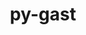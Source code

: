 ---
title: "py-gast"
layout: cache
categories: [package, develop-2023-10-15]
meta: {"versions": ["0.4.0", "0.5.3"], "compilers": ["apple-clang@=14.0.0", "gcc@=11.3.0", "gcc@=11.4.0", "gcc@=12.1.0", "gcc@=9.4.0", "oneapi@=2023.2.1"], "oss": ["ubuntu20.04", "ubuntu22.04", "ventura"], "platforms": ["darwin", "linux"], "targets": ["aarch64", "neoverse_v1", "ppc64le", "x86_64_v3"], "stacks": ["e4s", "e4s-neoverse_v1", "e4s-oneapi", "e4s-power", "ml-darwin-aarch64-mps", "ml-linux-x86_64-cpu", "ml-linux-x86_64-cuda", "ml-linux-x86_64-rocm", "root", "tutorial"], "num_specs": 18, "num_specs_by_stack": {"ml-darwin-aarch64-mps": 3, "root": 18, "e4s-neoverse_v1": 2, "e4s-power": 2, "e4s": 2, "e4s-oneapi": 2, "ml-linux-x86_64-cpu": 6, "ml-linux-x86_64-cuda": 6, "ml-linux-x86_64-rocm": 6, "tutorial": 1}}
spec_details: [{"hash": "jbp4fq5o6rytddnkgnsxigzrjayrsqob", "compiler": "apple-clang@=14.0.0", "versions": ["0.5.3"], "os": "ventura", "platform": "darwin", "target": "aarch64", "variants": ["build_system=python_pip"], "stacks": ["ml-darwin-aarch64-mps", "root"], "size": "-", "tarball": "https://binaries.spack.io/develop-2023-10-15/build_cache/darwin-ventura-aarch64/apple-clang-14.0.0/py-gast-0.5.3/darwin-ventura-aarch64-apple-clang-14.0.0-py-gast-0.5.3-jbp4fq5o6rytddnkgnsxigzrjayrsqob.spack"}, {"hash": "lqyo7foac7snd4kqqtcwtq4gols53egw", "compiler": "apple-clang@=14.0.0", "versions": ["0.5.3"], "os": "ventura", "platform": "darwin", "target": "aarch64", "variants": ["build_system=python_pip"], "stacks": ["ml-darwin-aarch64-mps", "root"], "size": "-", "tarball": "https://binaries.spack.io/develop-2023-10-15/build_cache/darwin-ventura-aarch64/apple-clang-14.0.0/py-gast-0.5.3/darwin-ventura-aarch64-apple-clang-14.0.0-py-gast-0.5.3-lqyo7foac7snd4kqqtcwtq4gols53egw.spack"}, {"hash": "4evarxhsfdi6ktbfywjqeopguqhwrpgr", "compiler": "apple-clang@=14.0.0", "versions": ["0.5.3"], "os": "ventura", "platform": "darwin", "target": "aarch64", "variants": ["build_system=python_pip"], "stacks": ["ml-darwin-aarch64-mps", "root"], "size": "-", "tarball": "https://binaries.spack.io/develop-2023-10-15/build_cache/darwin-ventura-aarch64/apple-clang-14.0.0/py-gast-0.5.3/darwin-ventura-aarch64-apple-clang-14.0.0-py-gast-0.5.3-4evarxhsfdi6ktbfywjqeopguqhwrpgr.spack"}, {"hash": "xnxarvt342qp6vbjusynekb7j4kljgfr", "compiler": "gcc@=11.4.0", "versions": ["0.5.3"], "os": "ubuntu20.04", "platform": "linux", "target": "neoverse_v1", "variants": ["build_system=python_pip"], "stacks": ["e4s-neoverse_v1", "root"], "size": "-", "tarball": "https://binaries.spack.io/develop-2023-10-15/build_cache/linux-ubuntu20.04-neoverse_v1/gcc-11.4.0/py-gast-0.5.3/linux-ubuntu20.04-neoverse_v1-gcc-11.4.0-py-gast-0.5.3-xnxarvt342qp6vbjusynekb7j4kljgfr.spack"}, {"hash": "vuawsetzv4drhjrfmxb4vbiupoiqmvbk", "compiler": "gcc@=11.4.0", "versions": ["0.5.3"], "os": "ubuntu20.04", "platform": "linux", "target": "neoverse_v1", "variants": ["build_system=python_pip"], "stacks": ["e4s-neoverse_v1", "root"], "size": "-", "tarball": "https://binaries.spack.io/develop-2023-10-15/build_cache/linux-ubuntu20.04-neoverse_v1/gcc-11.4.0/py-gast-0.5.3/linux-ubuntu20.04-neoverse_v1-gcc-11.4.0-py-gast-0.5.3-vuawsetzv4drhjrfmxb4vbiupoiqmvbk.spack"}, {"hash": "bq7vanvzv2zrdxtewkm6dgo5xs4fisb3", "compiler": "gcc@=9.4.0", "versions": ["0.5.3"], "os": "ubuntu20.04", "platform": "linux", "target": "ppc64le", "variants": ["build_system=python_pip"], "stacks": ["root", "e4s-power"], "size": "-", "tarball": "https://binaries.spack.io/develop-2023-10-15/build_cache/linux-ubuntu20.04-ppc64le/gcc-9.4.0/py-gast-0.5.3/linux-ubuntu20.04-ppc64le-gcc-9.4.0-py-gast-0.5.3-bq7vanvzv2zrdxtewkm6dgo5xs4fisb3.spack"}, {"hash": "eqo3c7kbmy4tvkduy7h3xnc64riip6pw", "compiler": "gcc@=9.4.0", "versions": ["0.5.3"], "os": "ubuntu20.04", "platform": "linux", "target": "ppc64le", "variants": ["build_system=python_pip"], "stacks": ["root", "e4s-power"], "size": "-", "tarball": "https://binaries.spack.io/develop-2023-10-15/build_cache/linux-ubuntu20.04-ppc64le/gcc-9.4.0/py-gast-0.5.3/linux-ubuntu20.04-ppc64le-gcc-9.4.0-py-gast-0.5.3-eqo3c7kbmy4tvkduy7h3xnc64riip6pw.spack"}, {"hash": "fzsjetjbowafk2scm432bcfhmyfduage", "compiler": "gcc@=11.4.0", "versions": ["0.5.3"], "os": "ubuntu20.04", "platform": "linux", "target": "x86_64_v3", "variants": ["build_system=python_pip"], "stacks": ["root", "e4s"], "size": "-", "tarball": "https://binaries.spack.io/develop-2023-10-15/build_cache/linux-ubuntu20.04-x86_64_v3/gcc-11.4.0/py-gast-0.5.3/linux-ubuntu20.04-x86_64_v3-gcc-11.4.0-py-gast-0.5.3-fzsjetjbowafk2scm432bcfhmyfduage.spack"}, {"hash": "hr43gqfy6v5tuoekubm66n3hnztbec4a", "compiler": "gcc@=11.4.0", "versions": ["0.5.3"], "os": "ubuntu20.04", "platform": "linux", "target": "x86_64_v3", "variants": ["build_system=python_pip"], "stacks": ["root", "e4s"], "size": "-", "tarball": "https://binaries.spack.io/develop-2023-10-15/build_cache/linux-ubuntu20.04-x86_64_v3/gcc-11.4.0/py-gast-0.5.3/linux-ubuntu20.04-x86_64_v3-gcc-11.4.0-py-gast-0.5.3-hr43gqfy6v5tuoekubm66n3hnztbec4a.spack"}, {"hash": "bhttcg2g2oiyra47mllfrxdiwluwfew2", "compiler": "oneapi@=2023.2.1", "versions": ["0.5.3"], "os": "ubuntu20.04", "platform": "linux", "target": "x86_64_v3", "variants": ["build_system=python_pip"], "stacks": ["e4s-oneapi", "root"], "size": "-", "tarball": "https://binaries.spack.io/develop-2023-10-15/build_cache/linux-ubuntu20.04-x86_64_v3/oneapi-2023.2.1/py-gast-0.5.3/linux-ubuntu20.04-x86_64_v3-oneapi-2023.2.1-py-gast-0.5.3-bhttcg2g2oiyra47mllfrxdiwluwfew2.spack"}, {"hash": "7tpsdzx3zwkjna6xxak7qifv5xleajmw", "compiler": "oneapi@=2023.2.1", "versions": ["0.5.3"], "os": "ubuntu20.04", "platform": "linux", "target": "x86_64_v3", "variants": ["build_system=python_pip"], "stacks": ["e4s-oneapi", "root"], "size": "-", "tarball": "https://binaries.spack.io/develop-2023-10-15/build_cache/linux-ubuntu20.04-x86_64_v3/oneapi-2023.2.1/py-gast-0.5.3/linux-ubuntu20.04-x86_64_v3-oneapi-2023.2.1-py-gast-0.5.3-7tpsdzx3zwkjna6xxak7qifv5xleajmw.spack"}, {"hash": "puyj5lc2znkheoduop2u5efeuq2cgfxv", "compiler": "gcc@=11.3.0", "versions": ["0.5.3"], "os": "ubuntu22.04", "platform": "linux", "target": "x86_64_v3", "variants": ["build_system=python_pip"], "stacks": ["ml-linux-x86_64-cpu", "root", "ml-linux-x86_64-cuda", "ml-linux-x86_64-rocm"], "size": "-", "tarball": "https://binaries.spack.io/develop-2023-10-15/build_cache/linux-ubuntu22.04-x86_64_v3/gcc-11.3.0/py-gast-0.5.3/linux-ubuntu22.04-x86_64_v3-gcc-11.3.0-py-gast-0.5.3-puyj5lc2znkheoduop2u5efeuq2cgfxv.spack"}, {"hash": "xxdvadkziydp4mqcteeamwfisofqutqh", "compiler": "gcc@=11.3.0", "versions": ["0.5.3"], "os": "ubuntu22.04", "platform": "linux", "target": "x86_64_v3", "variants": ["build_system=python_pip"], "stacks": ["ml-linux-x86_64-cpu", "root", "ml-linux-x86_64-cuda", "ml-linux-x86_64-rocm"], "size": "-", "tarball": "https://binaries.spack.io/develop-2023-10-15/build_cache/linux-ubuntu22.04-x86_64_v3/gcc-11.3.0/py-gast-0.5.3/linux-ubuntu22.04-x86_64_v3-gcc-11.3.0-py-gast-0.5.3-xxdvadkziydp4mqcteeamwfisofqutqh.spack"}, {"hash": "mssn44hfw3ydt3znrbleapokbrnrgbar", "compiler": "gcc@=11.3.0", "versions": ["0.5.3"], "os": "ubuntu22.04", "platform": "linux", "target": "x86_64_v3", "variants": ["build_system=python_pip"], "stacks": ["ml-linux-x86_64-cpu", "root", "ml-linux-x86_64-cuda", "ml-linux-x86_64-rocm"], "size": "-", "tarball": "https://binaries.spack.io/develop-2023-10-15/build_cache/linux-ubuntu22.04-x86_64_v3/gcc-11.3.0/py-gast-0.5.3/linux-ubuntu22.04-x86_64_v3-gcc-11.3.0-py-gast-0.5.3-mssn44hfw3ydt3znrbleapokbrnrgbar.spack"}, {"hash": "wjdwaevvlnef6frd2fabzcwzjmrlqg7c", "compiler": "gcc@=11.3.0", "versions": ["0.4.0"], "os": "ubuntu22.04", "platform": "linux", "target": "x86_64_v3", "variants": ["build_system=python_pip"], "stacks": ["ml-linux-x86_64-cpu", "root", "ml-linux-x86_64-cuda", "ml-linux-x86_64-rocm"], "size": "-", "tarball": "https://binaries.spack.io/develop-2023-10-15/build_cache/linux-ubuntu22.04-x86_64_v3/gcc-11.3.0/py-gast-0.4.0/linux-ubuntu22.04-x86_64_v3-gcc-11.3.0-py-gast-0.4.0-wjdwaevvlnef6frd2fabzcwzjmrlqg7c.spack"}, {"hash": "xdwmyczpkrqaqq5o2ylvytmsginlntwn", "compiler": "gcc@=11.3.0", "versions": ["0.4.0"], "os": "ubuntu22.04", "platform": "linux", "target": "x86_64_v3", "variants": ["build_system=python_pip"], "stacks": ["ml-linux-x86_64-cpu", "root", "ml-linux-x86_64-cuda", "ml-linux-x86_64-rocm"], "size": "-", "tarball": "https://binaries.spack.io/develop-2023-10-15/build_cache/linux-ubuntu22.04-x86_64_v3/gcc-11.3.0/py-gast-0.4.0/linux-ubuntu22.04-x86_64_v3-gcc-11.3.0-py-gast-0.4.0-xdwmyczpkrqaqq5o2ylvytmsginlntwn.spack"}, {"hash": "oa3wlboyid3f62lonlby4kerlz7zjmzp", "compiler": "gcc@=11.3.0", "versions": ["0.4.0"], "os": "ubuntu22.04", "platform": "linux", "target": "x86_64_v3", "variants": ["build_system=python_pip"], "stacks": ["ml-linux-x86_64-cpu", "root", "ml-linux-x86_64-cuda", "ml-linux-x86_64-rocm"], "size": "-", "tarball": "https://binaries.spack.io/develop-2023-10-15/build_cache/linux-ubuntu22.04-x86_64_v3/gcc-11.3.0/py-gast-0.4.0/linux-ubuntu22.04-x86_64_v3-gcc-11.3.0-py-gast-0.4.0-oa3wlboyid3f62lonlby4kerlz7zjmzp.spack"}, {"hash": "wnqdsow2eavtba2vzviqdn3j4enmb7l7", "compiler": "gcc@=12.1.0", "versions": ["0.5.3"], "os": "ubuntu22.04", "platform": "linux", "target": "x86_64_v3", "variants": ["build_system=python_pip"], "stacks": ["root", "tutorial"], "size": "-", "tarball": "https://binaries.spack.io/develop-2023-10-15/build_cache/linux-ubuntu22.04-x86_64_v3/gcc-12.1.0/py-gast-0.5.3/linux-ubuntu22.04-x86_64_v3-gcc-12.1.0-py-gast-0.5.3-wnqdsow2eavtba2vzviqdn3j4enmb7l7.spack"}]
---